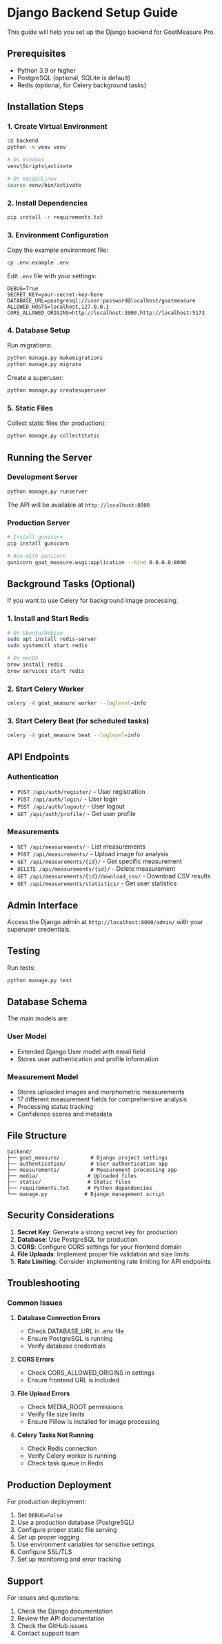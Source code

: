 # Django Backend Setup Guide

This guide will help you set up the Django backend for GoatMeasure Pro.

## Prerequisites

- Python 3.9 or higher
- PostgreSQL (optional, SQLite is default)
- Redis (optional, for Celery background tasks)

## Installation Steps

### 1. Create Virtual Environment

```bash
cd backend
python -m venv venv

# On Windows
venv\Scripts\activate

# On macOS/Linux
source venv/bin/activate
```

### 2. Install Dependencies

```bash
pip install -r requirements.txt
```

### 3. Environment Configuration

Copy the example environment file:

```bash
cp .env.example .env
```

Edit `.env` file with your settings:

```env
DEBUG=True
SECRET_KEY=your-secret-key-here
DATABASE_URL=postgresql://user:password@localhost/goatmeasure
ALLOWED_HOSTS=localhost,127.0.0.1
CORS_ALLOWED_ORIGINS=http://localhost:3000,http://localhost:5173
```

### 4. Database Setup

Run migrations:

```bash
python manage.py makemigrations
python manage.py migrate
```

Create a superuser:

```bash
python manage.py createsuperuser
```

### 5. Static Files

Collect static files (for production):

```bash
python manage.py collectstatic
```

## Running the Server

### Development Server

```bash
python manage.py runserver
```

The API will be available at `http://localhost:8000`

### Production Server

```bash
# Install gunicorn
pip install gunicorn

# Run with gunicorn
gunicorn goat_measure.wsgi:application --bind 0.0.0.0:8000
```

## Background Tasks (Optional)

If you want to use Celery for background image processing:

### 1. Install and Start Redis

```bash
# On Ubuntu/Debian
sudo apt install redis-server
sudo systemctl start redis

# On macOS
brew install redis
brew services start redis
```

### 2. Start Celery Worker

```bash
celery -A goat_measure worker --loglevel=info
```

### 3. Start Celery Beat (for scheduled tasks)

```bash
celery -A goat_measure beat --loglevel=info
```

## API Endpoints

### Authentication
- `POST /api/auth/register/` - User registration
- `POST /api/auth/login/` - User login
- `POST /api/auth/logout/` - User logout
- `GET /api/auth/profile/` - Get user profile

### Measurements
- `GET /api/measurements/` - List measurements
- `POST /api/measurements/` - Upload image for analysis
- `GET /api/measurements/{id}/` - Get specific measurement
- `DELETE /api/measurements/{id}/` - Delete measurement
- `GET /api/measurements/{id}/download_csv/` - Download CSV results
- `GET /api/measurements/statistics/` - Get user statistics

## Admin Interface

Access the Django admin at `http://localhost:8000/admin/` with your superuser credentials.

## Testing

Run tests:

```bash
python manage.py test
```

## Database Schema

The main models are:

### User Model
- Extended Django User model with email field
- Stores user authentication and profile information

### Measurement Model
- Stores uploaded images and morphometric measurements
- 17 different measurement fields for comprehensive analysis
- Processing status tracking
- Confidence scores and metadata

## File Structure

```
backend/
├── goat_measure/          # Django project settings
├── authentication/        # User authentication app
├── measurements/          # Measurement processing app
├── media/                # Uploaded files
├── static/               # Static files
├── requirements.txt      # Python dependencies
└── manage.py            # Django management script
```

## Security Considerations

1. **Secret Key**: Generate a strong secret key for production
2. **Database**: Use PostgreSQL for production
3. **CORS**: Configure CORS settings for your frontend domain
4. **File Uploads**: Implement proper file validation and size limits
5. **Rate Limiting**: Consider implementing rate limiting for API endpoints

## Troubleshooting

### Common Issues

1. **Database Connection Errors**
   - Check DATABASE_URL in .env file
   - Ensure PostgreSQL is running
   - Verify database credentials

2. **CORS Errors**
   - Check CORS_ALLOWED_ORIGINS in settings
   - Ensure frontend URL is included

3. **File Upload Errors**
   - Check MEDIA_ROOT permissions
   - Verify file size limits
   - Ensure Pillow is installed for image processing

4. **Celery Tasks Not Running**
   - Check Redis connection
   - Verify Celery worker is running
   - Check task queue in Redis

## Production Deployment

For production deployment:

1. Set `DEBUG=False`
2. Use a production database (PostgreSQL)
3. Configure proper static file serving
4. Set up proper logging
5. Use environment variables for sensitive settings
6. Configure SSL/TLS
7. Set up monitoring and error tracking

## Support

For issues and questions:
1. Check the Django documentation
2. Review the API documentation
3. Check the GitHub issues
4. Contact support team